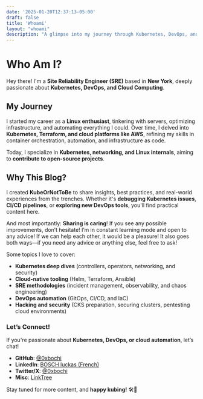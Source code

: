 ```yaml
---
date: '2025-01-20T12:37:13-05:00'
draft: false
title: 'Whoami'
layout: "whoami"
description: "A glimpse into my journey through Kubernetes, DevOps, and beyond."
---
```


# Who Am I?

Hey there! I'm a **Site Reliability Engineer (SRE)** based in **New York**, deeply passionate about **Kubernetes, DevOps, and Cloud Computing**.  

## My Journey  

I started my career as a **Linux enthusiast**, tinkering with servers, optimizing infrastructure, and automating everything I could. Over time, I delved into **Kubernetes, Terraform, and cloud platforms like AWS**, refining my skills in container orchestration, automation, and infrastructure as code.  

Today, I specialize in **Kubernetes, networking, and Linux internals**, aiming to **contribute to open-source projects**.

## Why This Blog?  

I created **KubeOrNotToBe** to share insights, best practices, and real-world experiences from the trenches. Whether it's **debugging Kubernetes issues**, **CI/CD pipelines**, or **exploring new DevOps tools**, you'll find practical content here.

And most importantly: **Sharing is caring**! If you see any possible improvements, don’t hesitate! I’m in constant learning mode and open to any advice! If we can help each other, it would be a pleasure! It also goes both ways—if you need any advice or anything else, feel free to ask!


Some topics I love to cover:
- **Kubernetes deep dives** (controllers, operators, networking, and security)
- **Cloud-native tooling** (Helm, Terraform, Ansible)
- **SRE methodologies** (incident management, observability, and chaos engineering)
- **DevOps automation** (GitOps, CI/CD, and IaC)
- **Hacking and security** (CKS preparation, securing clusters, pentesting cloud environments)


### Let’s Connect!  
If you're passionate about **Kubernetes, DevOps, or cloud automation**, let’s chat!  
- **GitHub**: [@0xbochi](https://github.com/0xbochi)  
- **LinkedIn**: [BOSCH luckas (French)](https://www.linkedin.com/in/luckasbosch/)  
- **Twitter/X**: [@0xbochi](https://x.com/0xbochi)  
- **Misc**: [LinkTree](https://linktr.ee/0xbochi)

Stay tuned for more content, and **happy kubing!** 🛠️🚀
